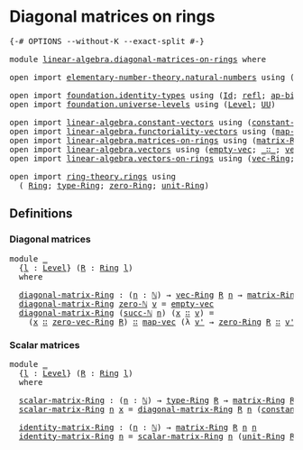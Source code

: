 # Diagonal matrices on rings

<pre class="Agda"><a id="39" class="Symbol">{-#</a> <a id="43" class="Keyword">OPTIONS</a> <a id="51" class="Pragma">--without-K</a> <a id="63" class="Pragma">--exact-split</a> <a id="77" class="Symbol">#-}</a>

<a id="82" class="Keyword">module</a> <a id="89" href="linear-algebra.diagonal-matrices-on-rings.html" class="Module">linear-algebra.diagonal-matrices-on-rings</a> <a id="131" class="Keyword">where</a>

<a id="138" class="Keyword">open</a> <a id="143" class="Keyword">import</a> <a id="150" href="elementary-number-theory.natural-numbers.html" class="Module">elementary-number-theory.natural-numbers</a> <a id="191" class="Keyword">using</a> <a id="197" class="Symbol">(</a><a id="198" href="elementary-number-theory.natural-numbers.html#1444" class="Datatype">ℕ</a><a id="199" class="Symbol">;</a> <a id="201" href="elementary-number-theory.natural-numbers.html#1465" class="InductiveConstructor">zero-ℕ</a><a id="207" class="Symbol">;</a> <a id="209" href="elementary-number-theory.natural-numbers.html#1478" class="InductiveConstructor">succ-ℕ</a><a id="215" class="Symbol">)</a>

<a id="218" class="Keyword">open</a> <a id="223" class="Keyword">import</a> <a id="230" href="foundation.identity-types.html" class="Module">foundation.identity-types</a> <a id="256" class="Keyword">using</a> <a id="262" class="Symbol">(</a><a id="263" href="foundation-core.identity-types.html#641" class="Datatype">Id</a><a id="265" class="Symbol">;</a> <a id="267" href="foundation-core.identity-types.html#694" class="InductiveConstructor">refl</a><a id="271" class="Symbol">;</a> <a id="273" href="foundation-core.identity-types.html#6352" class="Function">ap-binary</a><a id="282" class="Symbol">)</a>
<a id="284" class="Keyword">open</a> <a id="289" class="Keyword">import</a> <a id="296" href="foundation.universe-levels.html" class="Module">foundation.universe-levels</a> <a id="323" class="Keyword">using</a> <a id="329" class="Symbol">(</a><a id="330" href="Agda.Primitive.html#597" class="Postulate">Level</a><a id="335" class="Symbol">;</a> <a id="337" href="foundation-core.universe-levels.html#222" class="Primitive">UU</a><a id="339" class="Symbol">)</a>

<a id="342" class="Keyword">open</a> <a id="347" class="Keyword">import</a> <a id="354" href="linear-algebra.constant-vectors.html" class="Module">linear-algebra.constant-vectors</a> <a id="386" class="Keyword">using</a> <a id="392" class="Symbol">(</a><a id="393" href="linear-algebra.constant-vectors.html#463" class="Function">constant-vec</a><a id="405" class="Symbol">)</a>
<a id="407" class="Keyword">open</a> <a id="412" class="Keyword">import</a> <a id="419" href="linear-algebra.functoriality-vectors.html" class="Module">linear-algebra.functoriality-vectors</a> <a id="456" class="Keyword">using</a> <a id="462" class="Symbol">(</a><a id="463" href="linear-algebra.functoriality-vectors.html#572" class="Function">map-vec</a><a id="470" class="Symbol">)</a>
<a id="472" class="Keyword">open</a> <a id="477" class="Keyword">import</a> <a id="484" href="linear-algebra.matrices-on-rings.html" class="Module">linear-algebra.matrices-on-rings</a> <a id="517" class="Keyword">using</a> <a id="523" class="Symbol">(</a><a id="524" href="linear-algebra.matrices-on-rings.html#922" class="Function">matrix-Ring</a><a id="535" class="Symbol">)</a>
<a id="537" class="Keyword">open</a> <a id="542" class="Keyword">import</a> <a id="549" href="linear-algebra.vectors.html" class="Module">linear-algebra.vectors</a> <a id="572" class="Keyword">using</a> <a id="578" class="Symbol">(</a><a id="579" href="linear-algebra.vectors.html#518" class="InductiveConstructor">empty-vec</a><a id="588" class="Symbol">;</a> <a id="590" href="linear-algebra.vectors.html#545" class="InductiveConstructor Operator">_∷_</a><a id="593" class="Symbol">;</a> <a id="595" href="linear-algebra.vectors.html#472" class="Datatype">vec</a><a id="598" class="Symbol">)</a>
<a id="600" class="Keyword">open</a> <a id="605" class="Keyword">import</a> <a id="612" href="linear-algebra.vectors-on-rings.html" class="Module">linear-algebra.vectors-on-rings</a> <a id="644" class="Keyword">using</a> <a id="650" class="Symbol">(</a><a id="651" href="linear-algebra.vectors-on-rings.html#1297" class="Function">vec-Ring</a><a id="659" class="Symbol">;</a> <a id="661" href="linear-algebra.vectors-on-rings.html#1622" class="Function">zero-vec-Ring</a><a id="674" class="Symbol">)</a>

<a id="677" class="Keyword">open</a> <a id="682" class="Keyword">import</a> <a id="689" href="ring-theory.rings.html" class="Module">ring-theory.rings</a> <a id="707" class="Keyword">using</a>
  <a id="715" class="Symbol">(</a> <a id="717" href="ring-theory.rings.html#1734" class="Function">Ring</a><a id="721" class="Symbol">;</a> <a id="723" href="ring-theory.rings.html#2030" class="Function">type-Ring</a><a id="732" class="Symbol">;</a> <a id="734" href="ring-theory.rings.html#3110" class="Function">zero-Ring</a><a id="743" class="Symbol">;</a> <a id="745" href="ring-theory.rings.html#5263" class="Function">unit-Ring</a><a id="754" class="Symbol">)</a>
</pre>
## Definitions

### Diagonal matrices

<pre class="Agda"><a id="808" class="Keyword">module</a> <a id="815" href="linear-algebra.diagonal-matrices-on-rings.html#815" class="Module">_</a>
  <a id="819" class="Symbol">{</a><a id="820" href="linear-algebra.diagonal-matrices-on-rings.html#820" class="Bound">l</a> <a id="822" class="Symbol">:</a> <a id="824" href="Agda.Primitive.html#597" class="Postulate">Level</a><a id="829" class="Symbol">}</a> <a id="831" class="Symbol">(</a><a id="832" href="linear-algebra.diagonal-matrices-on-rings.html#832" class="Bound">R</a> <a id="834" class="Symbol">:</a> <a id="836" href="ring-theory.rings.html#1734" class="Function">Ring</a> <a id="841" href="linear-algebra.diagonal-matrices-on-rings.html#820" class="Bound">l</a><a id="842" class="Symbol">)</a>
  <a id="846" class="Keyword">where</a>

  <a id="855" href="linear-algebra.diagonal-matrices-on-rings.html#855" class="Function">diagonal-matrix-Ring</a> <a id="876" class="Symbol">:</a> <a id="878" class="Symbol">(</a><a id="879" href="linear-algebra.diagonal-matrices-on-rings.html#879" class="Bound">n</a> <a id="881" class="Symbol">:</a> <a id="883" href="elementary-number-theory.natural-numbers.html#1444" class="Datatype">ℕ</a><a id="884" class="Symbol">)</a> <a id="886" class="Symbol">→</a> <a id="888" href="linear-algebra.vectors-on-rings.html#1297" class="Function">vec-Ring</a> <a id="897" href="linear-algebra.diagonal-matrices-on-rings.html#832" class="Bound">R</a> <a id="899" href="linear-algebra.diagonal-matrices-on-rings.html#879" class="Bound">n</a> <a id="901" class="Symbol">→</a> <a id="903" href="linear-algebra.matrices-on-rings.html#922" class="Function">matrix-Ring</a> <a id="915" href="linear-algebra.diagonal-matrices-on-rings.html#832" class="Bound">R</a> <a id="917" href="linear-algebra.diagonal-matrices-on-rings.html#879" class="Bound">n</a> <a id="919" href="linear-algebra.diagonal-matrices-on-rings.html#879" class="Bound">n</a>
  <a id="923" href="linear-algebra.diagonal-matrices-on-rings.html#855" class="Function">diagonal-matrix-Ring</a> <a id="944" href="elementary-number-theory.natural-numbers.html#1465" class="InductiveConstructor">zero-ℕ</a> <a id="951" href="linear-algebra.diagonal-matrices-on-rings.html#951" class="Bound">v</a> <a id="953" class="Symbol">=</a> <a id="955" href="linear-algebra.vectors.html#518" class="InductiveConstructor">empty-vec</a>
  <a id="967" href="linear-algebra.diagonal-matrices-on-rings.html#855" class="Function">diagonal-matrix-Ring</a> <a id="988" class="Symbol">(</a><a id="989" href="elementary-number-theory.natural-numbers.html#1478" class="InductiveConstructor">succ-ℕ</a> <a id="996" href="linear-algebra.diagonal-matrices-on-rings.html#996" class="Bound">n</a><a id="997" class="Symbol">)</a> <a id="999" class="Symbol">(</a><a id="1000" href="linear-algebra.diagonal-matrices-on-rings.html#1000" class="Bound">x</a> <a id="1002" href="linear-algebra.vectors.html#545" class="InductiveConstructor Operator">∷</a> <a id="1004" href="linear-algebra.diagonal-matrices-on-rings.html#1004" class="Bound">v</a><a id="1005" class="Symbol">)</a> <a id="1007" class="Symbol">=</a>
    <a id="1013" class="Symbol">(</a><a id="1014" href="linear-algebra.diagonal-matrices-on-rings.html#1000" class="Bound">x</a> <a id="1016" href="linear-algebra.vectors.html#545" class="InductiveConstructor Operator">∷</a> <a id="1018" href="linear-algebra.vectors-on-rings.html#1622" class="Function">zero-vec-Ring</a> <a id="1032" href="linear-algebra.diagonal-matrices-on-rings.html#832" class="Bound">R</a><a id="1033" class="Symbol">)</a> <a id="1035" href="linear-algebra.vectors.html#545" class="InductiveConstructor Operator">∷</a> <a id="1037" href="linear-algebra.functoriality-vectors.html#572" class="Function">map-vec</a> <a id="1045" class="Symbol">(λ</a> <a id="1048" href="linear-algebra.diagonal-matrices-on-rings.html#1048" class="Bound">v&#39;</a> <a id="1051" class="Symbol">→</a> <a id="1053" href="ring-theory.rings.html#3110" class="Function">zero-Ring</a> <a id="1063" href="linear-algebra.diagonal-matrices-on-rings.html#832" class="Bound">R</a> <a id="1065" href="linear-algebra.vectors.html#545" class="InductiveConstructor Operator">∷</a> <a id="1067" href="linear-algebra.diagonal-matrices-on-rings.html#1048" class="Bound">v&#39;</a><a id="1069" class="Symbol">)</a> <a id="1071" class="Symbol">(</a><a id="1072" href="linear-algebra.diagonal-matrices-on-rings.html#855" class="Function">diagonal-matrix-Ring</a> <a id="1093" href="linear-algebra.diagonal-matrices-on-rings.html#996" class="Bound">n</a> <a id="1095" href="linear-algebra.diagonal-matrices-on-rings.html#1004" class="Bound">v</a><a id="1096" class="Symbol">)</a>
</pre>
### Scalar matrices

<pre class="Agda"><a id="1128" class="Keyword">module</a> <a id="1135" href="linear-algebra.diagonal-matrices-on-rings.html#1135" class="Module">_</a>
  <a id="1139" class="Symbol">{</a><a id="1140" href="linear-algebra.diagonal-matrices-on-rings.html#1140" class="Bound">l</a> <a id="1142" class="Symbol">:</a> <a id="1144" href="Agda.Primitive.html#597" class="Postulate">Level</a><a id="1149" class="Symbol">}</a> <a id="1151" class="Symbol">(</a><a id="1152" href="linear-algebra.diagonal-matrices-on-rings.html#1152" class="Bound">R</a> <a id="1154" class="Symbol">:</a> <a id="1156" href="ring-theory.rings.html#1734" class="Function">Ring</a> <a id="1161" href="linear-algebra.diagonal-matrices-on-rings.html#1140" class="Bound">l</a><a id="1162" class="Symbol">)</a>
  <a id="1166" class="Keyword">where</a>

  <a id="1175" href="linear-algebra.diagonal-matrices-on-rings.html#1175" class="Function">scalar-matrix-Ring</a> <a id="1194" class="Symbol">:</a> <a id="1196" class="Symbol">(</a><a id="1197" href="linear-algebra.diagonal-matrices-on-rings.html#1197" class="Bound">n</a> <a id="1199" class="Symbol">:</a> <a id="1201" href="elementary-number-theory.natural-numbers.html#1444" class="Datatype">ℕ</a><a id="1202" class="Symbol">)</a> <a id="1204" class="Symbol">→</a> <a id="1206" href="ring-theory.rings.html#2030" class="Function">type-Ring</a> <a id="1216" href="linear-algebra.diagonal-matrices-on-rings.html#1152" class="Bound">R</a> <a id="1218" class="Symbol">→</a> <a id="1220" href="linear-algebra.matrices-on-rings.html#922" class="Function">matrix-Ring</a> <a id="1232" href="linear-algebra.diagonal-matrices-on-rings.html#1152" class="Bound">R</a> <a id="1234" href="linear-algebra.diagonal-matrices-on-rings.html#1197" class="Bound">n</a> <a id="1236" href="linear-algebra.diagonal-matrices-on-rings.html#1197" class="Bound">n</a>
  <a id="1240" href="linear-algebra.diagonal-matrices-on-rings.html#1175" class="Function">scalar-matrix-Ring</a> <a id="1259" href="linear-algebra.diagonal-matrices-on-rings.html#1259" class="Bound">n</a> <a id="1261" href="linear-algebra.diagonal-matrices-on-rings.html#1261" class="Bound">x</a> <a id="1263" class="Symbol">=</a> <a id="1265" href="linear-algebra.diagonal-matrices-on-rings.html#855" class="Function">diagonal-matrix-Ring</a> <a id="1286" href="linear-algebra.diagonal-matrices-on-rings.html#1152" class="Bound">R</a> <a id="1288" href="linear-algebra.diagonal-matrices-on-rings.html#1259" class="Bound">n</a> <a id="1290" class="Symbol">(</a><a id="1291" href="linear-algebra.constant-vectors.html#463" class="Function">constant-vec</a> <a id="1304" href="linear-algebra.diagonal-matrices-on-rings.html#1261" class="Bound">x</a><a id="1305" class="Symbol">)</a>

  <a id="1310" href="linear-algebra.diagonal-matrices-on-rings.html#1310" class="Function">identity-matrix-Ring</a> <a id="1331" class="Symbol">:</a> <a id="1333" class="Symbol">(</a><a id="1334" href="linear-algebra.diagonal-matrices-on-rings.html#1334" class="Bound">n</a> <a id="1336" class="Symbol">:</a> <a id="1338" href="elementary-number-theory.natural-numbers.html#1444" class="Datatype">ℕ</a><a id="1339" class="Symbol">)</a> <a id="1341" class="Symbol">→</a> <a id="1343" href="linear-algebra.matrices-on-rings.html#922" class="Function">matrix-Ring</a> <a id="1355" href="linear-algebra.diagonal-matrices-on-rings.html#1152" class="Bound">R</a> <a id="1357" href="linear-algebra.diagonal-matrices-on-rings.html#1334" class="Bound">n</a> <a id="1359" href="linear-algebra.diagonal-matrices-on-rings.html#1334" class="Bound">n</a>
  <a id="1363" href="linear-algebra.diagonal-matrices-on-rings.html#1310" class="Function">identity-matrix-Ring</a> <a id="1384" href="linear-algebra.diagonal-matrices-on-rings.html#1384" class="Bound">n</a> <a id="1386" class="Symbol">=</a> <a id="1388" href="linear-algebra.diagonal-matrices-on-rings.html#1175" class="Function">scalar-matrix-Ring</a> <a id="1407" href="linear-algebra.diagonal-matrices-on-rings.html#1384" class="Bound">n</a> <a id="1409" class="Symbol">(</a><a id="1410" href="ring-theory.rings.html#5263" class="Function">unit-Ring</a> <a id="1420" href="linear-algebra.diagonal-matrices-on-rings.html#1152" class="Bound">R</a><a id="1421" class="Symbol">)</a>
</pre>